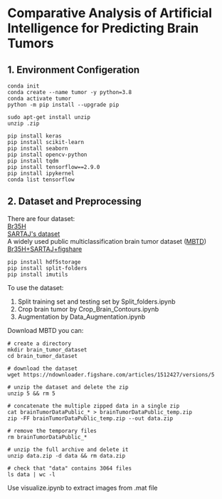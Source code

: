 # Comparative Analysis of Artificial Intelligence for Predicting Brain Tumors

## 1. Environment Configeration

```
conda init
conda create --name tumor -y python=3.8
conda activate tumor
python -m pip install --upgrade pip
```

```
sudo apt-get install unzip
unzip .zip
```

```
pip install keras
pip install scikit-learn
pip install seaborn
pip install opencv-python
pip install tqdm
pip install tensorflow==2.9.0
pip install ipykernel
conda list tensorflow
```

## 2. Dataset and Preprocessing

There are four dataset:  
[Br35H](https://www.kaggle.com/datasets/ahmedhamada0/brain-tumor-detection?select=no)  
[SARTAJ's dataset](https://www.kaggle.com/datasets/sartajbhuvaji/brain-tumor-classification-mri)  
A widely used public multiclassification brain tumor dataset ([MBTD](https://figshare.com/articles/dataset/brain_tumor_dataset/1512427))   
[Br35H+SARTAJ+figshare](https://www.kaggle.com/datasets/masoudnickparvar/brain-tumor-mri-dataset)  

```
pip install hdf5storage
pip install split-folders
pip install imutils
```

To use the dataset:
1. Split training set and testing set by Split_folders.ipynb
2. Crop brain tumor by Crop_Brain_Contours.ipynb
3. Augmentation by Data_Augmentation.ipynb 

Download MBTD you can:
```
# create a directory
mkdir brain_tumor_dataset
cd brain_tumor_dataset

# download the dataset
wget https://ndownloader.figshare.com/articles/1512427/versions/5

# unzip the dataset and delete the zip
unzip 5 && rm 5

# concatenate the multiple zipped data in a single zip
cat brainTumorDataPublic_* > brainTumorDataPublic_temp.zip
zip -FF brainTumorDataPublic_temp.zip --out data.zip

# remove the temporary files
rm brainTumorDataPublic_*

# unzip the full archive and delete it 
unzip data.zip -d data && rm data.zip

# check that "data" contains 3064 files
ls data | wc -l
```

Use visualize.ipynb to extract images from .mat file 
